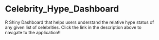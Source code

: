 # Celebrity_Hype_Dashboard
R Shiny Dashboard that helps users understand the relative hype status of any given list of celebrities.
Click the link in the description above to navigate to the application!!
